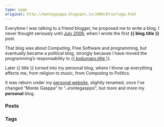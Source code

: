 ```yaml
---
type: page
original: http://montegasppa.blogspot.in/2006/07/prlogo.html
---
```

<p class="mg-first">Everytime I was talking to a friend blogger, he proposed me
  to write a blog. I never thought seriously until
  <a href="{{ original }}">July 2006</a>,
  when I wrote the first <strong>{{ blog.title }}</strong> post.
</p>


That blog was about Computing, Free Software and programming, but eventually
became a political blog, strongly because I have moved the programming’s
responsability to <a href="{{ kodumaro.url }}">{{ kodumaro.title }}</a>.

Later {{ title }} turned into my personal blog, where I throw up everything
affects me, from religion to music, from Computing to Politics.

It was reborn under my <a href="{{ site }}/">personal website</a>, slightly
renamed, once I’ve changed “Monte Gasppa” to “ℳontegasppα”, but more and more
my **personal** blog.

### Posts

<ul id="postsList"></ul>

### Tags

<ul id="tagsList"></ul>

<script>
  $.getJSON('/posts.json', function(posts) {
    for (var post of posts) {
      $('#postsList').append('<li><a href="' + post.url + '">' + post.title + '</a></li>')
    }
  })

  $.getJSON('/tags.json', function(tags) {
    for (var tag of tags) {
      $('#tagsList').append('<li><a href="/?tag=' + tag + '">' + tag + '</a></li>')
    }
  })
</script>
